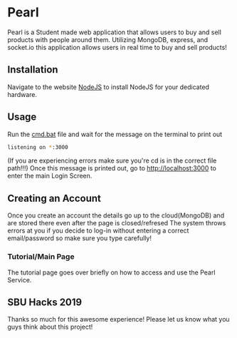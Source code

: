 # Pearl

Pearl is a Student made web application that allows users to buy and sell products with people around them.
Utilizing MongoDB, express, and  socket.io this application allows users in real time to buy and sell products!

## Installation

Navigate to the website [NodeJS](https://nodejs.org/en/) to install NodeJS for your dedicated hardware.

## Usage

Run the [cmd.bat]() file and wait for the message on the terminal to print out

```bash
listening on *:3000
```
(If you are experiencing errors make sure you're cd is in the correct file path!!!)
Once this message is printed out, go to [http://localhost:3000](http://localhost:3000) to enter the main Login Screen.

## Creating an Account

Once you create an account the details go up to the cloud(MongoDB) and are stored there even after the page is closed/refresed
The system throws errors at you if you decide to log-in without entering a correct email/password so make sure you type carefully!

### Tutorial/Main Page

The tutorial page goes over briefly on how to access and use the Pearl Service.

## SBU Hacks 2019

Thanks so much for this awesome experience! Please let us know what you guys think about this project! 

